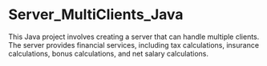 # Server_MultiClients_Java
This Java project involves creating a server that can handle multiple clients. The server provides financial services, including tax calculations, insurance calculations, bonus calculations, and net salary calculations.

